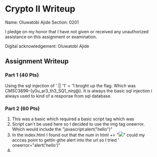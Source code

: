 # Crypto II Writeup

Name: Oluwatobi Ajide
Section: 0201

I pledge on my honor that I have not given or received any unauthorized
assistance on this assignment or examination.

Digital acknowledgement: Oluwatobi Ajide

## Assignment Writeup

### Part 1 (40 Pts)
Using the sql injection of   ' || '1' = '1  broght up the flag. Which was CMSC389R-{y0u_ar3_th3_SQ1_ninj@}. It is always the basic sql injection i always 
used to kind of a response from sql database.
### Part 2 (60 Pts)
1. This was a basic which required a basic script tag which was <script> alert('hello') </script>
2. Script can't be used here so I decided to use the img tag oneerror. Which would include the "javascript:alert("hello")"
3. In the index.html I found out that the num in html += "<img src='/static/level3/cloud" + num + ".jpg' />" could my accces point to gettin gthe 
	 alert into the url so I tried ' oneerror="alert('hello')"
4.

